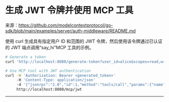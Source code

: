 # 生成 JWT 令牌并使用 MCP 工具

来源：https://github.com/modelcontextprotocol/go-sdk/blob/main/examples/server/auth-middleware/README.md

使用 curl 生成具有指定用户 ID 和范围的 JWT 令牌，然后使用该令牌通过已认证的 JWT 端点调用“say_hi”MCP 工具的示例。

```bash
# Generate a token
curl 'http://localhost:8080/generate-token?user_id=alice&scopes=read,write'

# Use MCP tool with JWT authentication
curl -H 'Authorization: Bearer <generated_token>'
     -H 'Content-Type: application/json'
     -d '{"jsonrpc":"2.0","id":1,"method":"tools/call","params":{"name":"say_hi","arguments":{}}}'
     http://localhost:8080/mcp/jwt
```

--------------------------------
